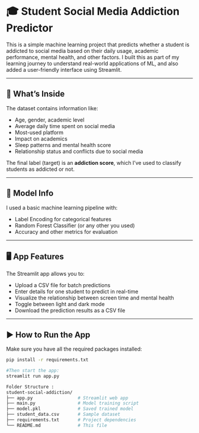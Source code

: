 # 🎓 Student Social Media Addiction Predictor

This is a simple machine learning project that predicts whether a student is addicted to social media based on their daily usage, academic performance, mental health, and other factors. I built this as part of my learning journey to understand real-world applications of ML, and also added a user-friendly interface using Streamlit.

---

## 📁 What’s Inside

The dataset contains information like:
- Age, gender, academic level
- Average daily time spent on social media
- Most-used platform
- Impact on academics
- Sleep patterns and mental health score
- Relationship status and conflicts due to social media

The final label (target) is an **addiction score**, which I’ve used to classify students as addicted or not.

---

## 🧠 Model Info

I used a basic machine learning pipeline with:
- Label Encoding for categorical features
- Random Forest Classifier (or any other you used)
- Accuracy and other metrics for evaluation

---

## 🖥 App Features

The Streamlit app allows you to:
- Upload a CSV file for batch predictions
- Enter details for one student to predict in real-time
- Visualize the relationship between screen time and mental health
- Toggle between light and dark mode
- Download the prediction results as a CSV file

---

## ▶️ How to Run the App

Make sure you have all the required packages installed:

```bash
pip install -r requirements.txt

#Then start the app:
streamlit run app.py

Folder Structure :
student-social-addiction/
├── app.py                 # Streamlit web app
├── main.py                # Model training script
├── model.pkl              # Saved trained model
├── student_data.csv       # Sample dataset
├── requirements.txt       # Project dependencies
└── README.md              # This file

